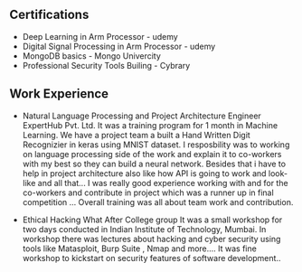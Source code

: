 ## Certifications
* Deep Learning in Arm Processor - udemy
* Digital Signal Processing in Arm Processor - udemy
* MongoDB basics - Mongo Univercity
* Professional Security Tools Builing - Cybrary

## Work Experience
* Natural Language Processing and Project Architecture Engineer
  ExpertHub Pvt. Ltd.
  It was a training program for 1 month in Machine Learning. We have a
  project team a built a Hand Written Digit Recognizier in keras using
  MNIST dataset. I resposbility was to working on language processing 
  side of the work and explain it to co-workers with my best so they can
  build a neural network. Besides that i have to help in project architecture
  also like how API is going to work and look-like and all that...
  I was really good experience working with and for the co-workers and 
  contribute in project which was a runner up in final competition ... Overall
  training was all about team work and contribution. 

* Ethical Hacking 
  What After College group
  It was a small workshop for two days conducted in Indian Institute of Technology, Mumbai.
  In workshop there was lectures about hacking and cyber security using tools like Matasploit,
  Burp Suite , Nmap and more.... It was fine workshop to kickstart on security features of
  software development.. 
